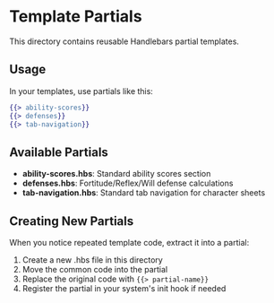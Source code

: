 # Template Partials

This directory contains reusable Handlebars partial templates.

## Usage

In your templates, use partials like this:

```handlebars
{{> ability-scores}}
{{> defenses}}
{{> tab-navigation}}
```

## Available Partials

- **ability-scores.hbs**: Standard ability scores section
- **defenses.hbs**: Fortitude/Reflex/Will defense calculations
- **tab-navigation.hbs**: Standard tab navigation for character sheets

## Creating New Partials

When you notice repeated template code, extract it into a partial:

1. Create a new .hbs file in this directory
2. Move the common code into the partial
3. Replace the original code with `{{> partial-name}}`
4. Register the partial in your system's init hook if needed
